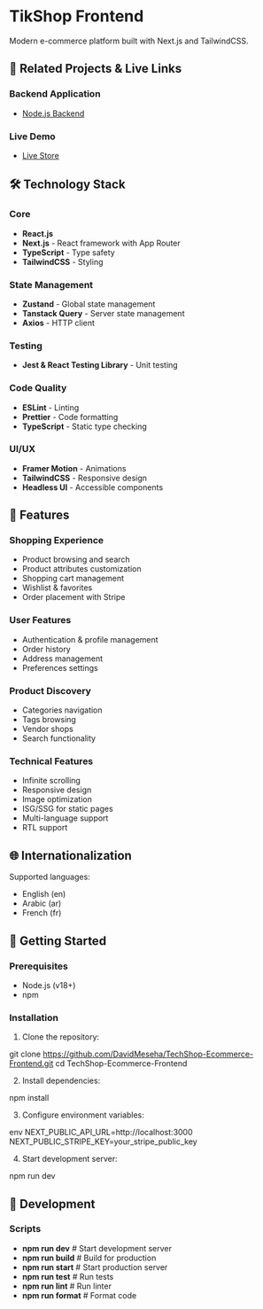 # TikShop Frontend

Modern e-commerce platform built with Next.js and TailwindCSS.

## 🔗 Related Projects & Live Links

### Backend Application

- [Node.js Backend](https://github.com/DavidMeseha/allInOne-myShop-back)

### Live Demo

- [Live Store](https://techshop-commerce.vercel.app/)

## 🛠️ Technology Stack

### Core

- **React.js**
- **Next.js** - React framework with App Router
- **TypeScript** - Type safety
- **TailwindCSS** - Styling

### State Management

- **Zustand** - Global state management
- **Tanstack Query** - Server state management
- **Axios** - HTTP client

### Testing

- **Jest & React Testing Library** - Unit testing

### Code Quality

- **ESLint** - Linting
- **Prettier** - Code formatting
- **TypeScript** - Static type checking

### UI/UX

- **Framer Motion** - Animations
- **TailwindCSS** - Responsive design
- **Headless UI** - Accessible components

## 🎯 Features

### Shopping Experience

- Product browsing and search
- Product attributes customization
- Shopping cart management
- Wishlist & favorites
- Order placement with Stripe

### User Features

- Authentication & profile management
- Order history
- Address management
- Preferences settings

### Product Discovery

- Categories navigation
- Tags browsing
- Vendor shops
- Search functionality

### Technical Features

- Infinite scrolling
- Responsive design
- Image optimization
- ISG/SSG for static pages
- Multi-language support
- RTL support

## 🌐 Internationalization

Supported languages:

- English (en)
- Arabic (ar)
- French (fr)

## 🚀 Getting Started

### Prerequisites

- Node.js (v18+)
- npm

### Installation

1. Clone the repository:

git clone https://github.com/DavidMeseha/TechShop-Ecommerce-Frontend.git
cd TechShop-Ecommerce-Frontend

2. Install dependencies:

npm install

3. Configure environment variables:

env
NEXT_PUBLIC_API_URL=http://localhost:3000
NEXT_PUBLIC_STRIPE_KEY=your_stripe_public_key

4. Start development server:

npm run dev

## 🧪 Development

### Scripts

- **npm run dev** # Start development server
- **npm run build** # Build for production
- **npm run start** # Start production server
- **npm run test** # Run tests
- **npm run lint** # Run linter
- **npm run format** # Format code
